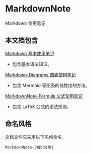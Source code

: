 # MarkdownNote

Markdown 使用笔记

## 本文档包含

[Markdown 基本使用笔记](MarkdownNote.md)  

* 包含基本语法知识。  

[Markdown-Diagrams 图表使用笔记](MarkdownNote-Diagrams.md)  

* 包含 Mermaid 等图表的线性绘制方法。  

[MarkdownNote-Formula 公式使用笔记](MarkdownNote-Formula.md)

* 包含 LaTeX 公式的语法规则。  

## 命名风格

文档文件应采用以下风格命名：

`MarkdownNote-[知识分类]`

